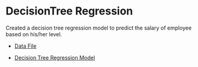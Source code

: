 # DecisionTree Regression

Created a decision tree regression model to predict the salary of employee based on his/her level.

* [Data File](https://github.com/deepanshu96/DecisionTreeReg/blob/master/Position_Salaries.csv)

* [Decision Tree Regression Model](https://github.com/deepanshu96/DecisionTreeReg/blob/master/DecisionTreeReg.ipynb)
